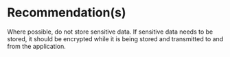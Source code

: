 # Recommendation(s)

Where possible, do not store sensitive data. If sensitive data needs to be stored, it should be encrypted while it is being stored and transmitted to and from the application.
